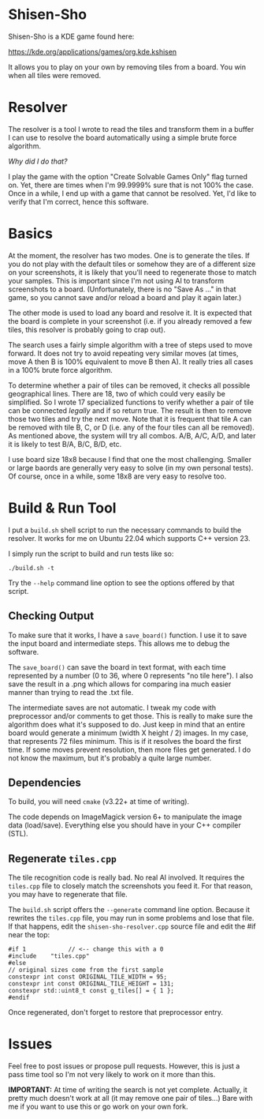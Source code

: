 
# Shisen-Sho

Shisen-Sho is a KDE game found here:

https://kde.org/applications/games/org.kde.kshisen

It allows you to play on your own by removing tiles from a board. You win
when all tiles were removed.

# Resolver

The resolver is a tool I wrote to read the tiles and transform them in a
buffer I can use to resolve the board automatically using a simple brute
force algorithm.

_Why did I do that?_

I play the game with the option "Create Solvable Games Only" flag turned on.
Yet, there are times when I'm 99.9999% sure that is not 100% the case. Once
in a while, I end up with a game that cannot be resolved. Yet, I'd like to
verify that I'm correct, hence this software.

# Basics

At the moment, the resolver has two modes. One is to generate the tiles.
If you do not play with the default tiles or somehow they are of a different
size on your screenshots, it is likely that you'll need to regenerate those
to match your samples. This is important since I'm not using AI to transform
screenshots to a board. (Unfortunately, there is no "Save As ..." in that
game, so you cannot save and/or reload a board and play it again later.)

The other mode is used to load any board and resolve it. It is expected
that the board is complete in your screenshot (i.e. if you already removed
a few tiles, this resolver is probably going to crap out).

The search uses a fairly simple algorithm with a tree of steps used to move
forward. It does not try to avoid repeating very similar moves (at times,
move A then B is 100% equivalent to move B then A). It really tries all
cases in a 100% brute force algorithm.

To determine whether a pair of tiles can be removed, it checks all possible
geographical lines. There are 18, two of which could very easily be
simplified. So I wrote 17 specialized functions to verify whether a pair
of tile can be connected _legally_ and if so return true. The result is
then to remove those two tiles and try the next move. Note that it is
frequent that tile A can be removed with tile B, C, or D (i.e. any of the
four tiles can all be removed). As mentioned above, the system will try
all combos. A/B, A/C, A/D, and later it is likely to test B/A, B/C, B/D,
etc.

I use board size 18x8 because I find that one the most challenging. Smaller
or large baords are generally very easy to solve (in my own personal tests).
Of course, once in a while, some 18x8 are very easy to resolve too.

# Build & Run Tool

I put a `build.sh` shell script to run the necessary commands to build the
resolver. It works for me on Ubuntu 22.04 which supports C++ version 23.

I simply run the script to build and run tests like so:

    ./build.sh -t

Try the `--help` command line option to see the options offered by that
script.

## Checking Output

To make sure that it works, I have a `save_board()` function. I use it
to save the input board and intermediate steps. This allows me to debug
the software.

The `save_board()` can save the board in text format, with each time
represented by a number (0 to 36, where 0 represents "no tile here").
I also save the result in a .png which allows for comparing ina much
easier manner than trying to read the .txt file.

The intermediate saves are not automatic. I tweak my code with
preprocessor and/or comments to get those. This is really to make sure
the algorithm does what it's supposed to do. Just keep in mind that
an entire board would generate a minimum (width X height / 2) images.
In my case, that represents 72 files minimum. This is if it resolves
the board the first time. If some moves prevent resolution, then more
files get generated. I do not know the maximum, but it's probably a quite
large number.

## Dependencies

To build, you will need `cmake` (v3.22+ at time of writing).

The code depends on ImageMagick version 6+ to manipulate the image data
(load/save). Everything else you should have in your C++ compiler (STL).

## Regenerate `tiles.cpp`

The tile recognition code is really bad. No real AI involved. It requires
the `tiles.cpp` file to closely match the screenshots you feed it. For
that reason, you may have to regenerate that file.

The `build.sh` script offers the `--generate` command line option. Because
it rewrites the `tiles.cpp` file, you may run in some problems and lose that
file. If that happens, edit the `shisen-sho-resolver.cpp` source file and
edit the #if near the top:

    #if 1            // <-- change this with a 0
    #include    "tiles.cpp"
    #else
    // original sizes come from the first sample
    constexpr int const ORIGINAL_TILE_WIDTH = 95;
    constexpr int const ORIGINAL_TILE_HEIGHT = 131;
    constexpr std::uint8_t const g_tiles[] = { 1 };
    #endif

Once regenerated, don't forget to restore that preprocessor entry.

# Issues

Feel free to post issues or propose pull requests. However, this is just
a pass time tool so I'm not very likely to work on it more than this.

**IMPORTANT:** At time of writing the search is not yet complete. Actually,
it pretty much doesn't work at all (it may remove one pair of tiles...) Bare
with me if you want to use this or go work on your own fork.

